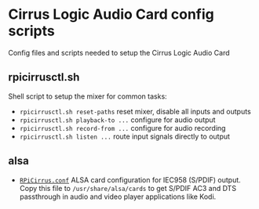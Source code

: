 # Cirrus Logic Audio Card config scripts

Config files and scripts needed to setup the Cirrus Logic Audio Card

## rpicirrusctl.sh

Shell script to setup the mixer for common tasks:

* `rpicirrusctl.sh reset-paths` reset mixer, disable all inputs and outputs
* `rpicirrusctl.sh playback-to ...` configure for audio output
* `rpicirrusctl.sh record-from ...` configure for audio recording
* `rpicirrusctl.sh listen ...` route input signals directly to output

## alsa

* [`RPiCirrus.conf`](alsa/RPiCirrus.conf) ALSA card configuration for IEC958 (S/PDIF) output. Copy this file to `/usr/share/alsa/cards` to get S/PDIF AC3 and DTS passthrough in audio and video player applications like Kodi.
